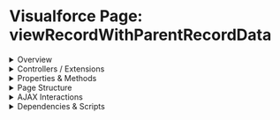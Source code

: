 # Visualforce Page: viewRecordWithParentRecordData

<details>
<summary>Overview</summary>

## Visualforce Page Overview: viewRecordWithParentRecordData

No overview found.

### Purpose of the Page
No purpose found.



### Metadata
- **API Version**: 54
- **Label**: View Record With Parent Record Data

</details>

<details>
<summary>Controllers / Extensions</summary>

## Key Controllers / Extensions Used
- **Standard Controller**: Account
- **Custom Controller**: None
- **Extensions**: 
  None

</details>

<details>
<summary>Properties & Methods</summary>

## Properties
No public properties found in associated Apex controllers/extensions.

## Methods
No public methods found in associated Apex controllers/extensions.

</details>

<details>
<summary>Page Structure</summary>

### Forms
- No `apex:form` detected

### Inputs
- No input bindings (`apex:inputField`, `apex:inputText`, etc.) detected

### Buttons
- No button actions (`apex:commandButton`, `apex:button`, `apex:commandLink`) detected

</details>

<details>
<summary>AJAX Interactions</summary>

- No `apex:actionSupport` components detected

- No `apex:outputPanel` components with an ID detected

</details>

<details>
<summary>Dependencies & Scripts</summary>

### Objects
- `Account`

### Fields
- `Name`
- `Type`
- `Phone`
- `Owner`

### Custom Components
- No custom components detected

### Scripts
- No script tags detected

</details>